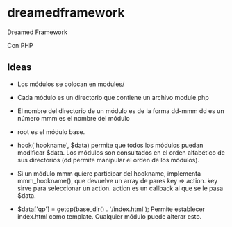 dreamedframework
================

Dreamed Framework

Con PHP

Ideas
-----
- Los módulos se colocan en modules/

- Cada módulo es un directorio que contiene un archivo module.php

- El nombre del directorio de un módulo es de la forma dd-mmm 
  dd es un número
  mmm es el nombre del módulo

- root es el módulo base.

- hook('hookname', $data) permite que todos los módulos puedan modificar $data.
  Los módulos son consultados en el orden alfabético de sus directorios (dd permite manipular el orden de los módulos).

- Si un módulo mmm quiere participar del hookname, implementa mmm_hookname(), que devuelve un array de pares key => action.
  key sirve para seleccionar un action.
  action es un callback al que se le pasa $data.

- $data['qp'] = getqp(base_dir() . '/index.html');
  Permite establecer index.html como template.
  Cualquier módulo puede alterar esto.